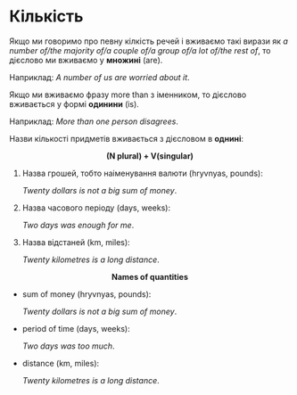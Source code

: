 # Кiлькiсть

<p>Якщо ми говоримо про певну кілкість речей і вживаємо такі вирази як <i>a number of/the majority of/a couple of/a group of/a lot of/the rest of</i>, то дієслово ми вживаємо у <b>множині</b> (are).</p>

<p>Наприклад: <i>A number of us are worried about it</i>.</p>

<p>Якщо ми вживаємо фразу more than з іменником, то дієслово вживається у формі <b>одинини</b> (is).</p>

<p>Наприклад: <i>More than one person disagrees</i>.</p>

<p>Назви кількості придметів вживається з дієсловом в <b>однині</b>:</p>

<p align="center"><b>(N plural) + V(singular)</b></p>

<ol>
<li>Назва грошей, тобто наіменування валюти (hryvnyas, pounds):</li>
<p><i>Twenty dollars is not a big sum of money</i>.</p>
<li>Назва часового періоду (days, weeks):</li>
<p><i>Two days  was enough for me</i>.</p>
<li>Назва відстаней (km, miles):</li>
<p><i>Twenty kilometres is a long distance</i>.</p>
</ol>

<p align="center"><b>Names of quantities</b></p>

<ul>
<li>sum of money (hryvnyas, pounds):</li>
<p><i>Twenty dollars is not a big sum of money</i>.</p>
<li>period of time (days, weeks):</li>
<p><i>Two days was too much</i>.</p>
<li>distance (km, miles):</li>
<p><i>Twenty kilometres is a long distance</i>.</p>
</ul>


